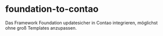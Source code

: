 foundation-to-contao
====================

Das Framework Foundation updatesicher in Contao integrieren, möglichst ohne groß Templates anzupassen.
